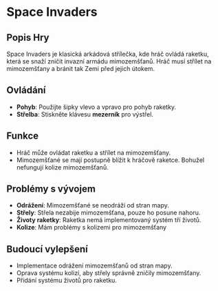 # Space Invaders

## Popis Hry

Space Invaders je klasická arkádová střílečka, kde hráč ovládá raketku, která se snaží zničit invazní armádu mimozemšťanů. Hráč musí střílet na mimozemšťany a bránit tak Zemi před jejich útokem. 

## Ovládání

- **Pohyb**: Použijte šipky vlevo a vpravo pro pohyb raketky.
- **Střelba**: Stiskněte klávesu **mezerník** pro výstřel.

## Funkce

- Hráč může ovládat raketku a střílet na mimozemšťany.
- Mimozemšťané se mají postupně blížit k hráčově raketce. Bohužel nefungují kolize mimozemšťanů.

## Problémy s vývojem 

- **Odrážení**: Mimozemšťané se neodráží od stran mapy. 
- **Střely**: Střela nezabije mimozemšťana, pouze ho posune nahoru.
- **Životy raketky**: Raketka nemá implementovaný systém tří životů.
- **Kolize**: Mám problémy s kolizemi pro mimozemšťany

## Budoucí vylepšení

- Implementace odrážení mimozemšťanů od stran mapy.
- Oprava systému kolizí, aby střely správně zničily mimozemšťany.
- Přidání systému životů pro raketku.
